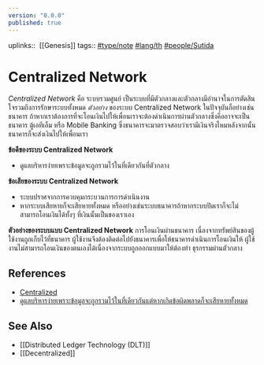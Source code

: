 ```yaml
---
version: "0.0.0"
published: true
---
```

uplinks::  [[Genesis]]
tags:: [](app://obsidian.md/index.html#type/note)[#type/note](app://obsidian.md/index.html#type/note) [](app://obsidian.md/index.html#lang/th)[#lang/th](app://obsidian.md/index.html#lang/th) [](app://obsidian.md/index.html#people/Sutida)[#people/Sutida](app://obsidian.md/index.html#people/Sutida)

# Centralized Network
*Centralized Network* คือ ระบบรวมศูนย์ เป็นระบบที่มีตัวกลางและตัวกลางมีอำนาจในการตัดสินใจรวมถึงการรักษาระบบทั้งหมด 
*ตัวอย่าง* ของระบบ Centralized Network ในปัจจุบันก็อย่างเช่น ธนาคาร ถ้าหากเราต้องการที่จะโอนเงินไปให้เพื่อนเราจะต้องดำเนินการผ่านตัวกลางซึ่งคืออาจจะเป็นธนาคาร ตู้เอทีเอ็ม หรือ Mobile Banking ซึ่งธนาคารจะมาตรวจสอบว่าเรามีเงินจริงไหมหลังจากนั้นธนาคารก็จะส่งเงินไปให้เพื่อนเรา

**ข้อดีของระบบ Centralized Network**
-   ดูแลบริหารง่ายเพราะข้อมูลจะถูกรวมไว้ในที่เดียวกันที่ตัวกลาง

**ข้อเสียของระบบ Centralized Network**
-  ระบบปราศจากการควบคุมกระบวนการการดำเนินงาน
-  หากระบบเสียหายก็จะเสียหายทั้งหมด หรืออย่างเช่นระบบธนาคารถ้าหากระบบปิดเราก็จะไม่สามารถโอนเงินได้ทั้งๆ ที่เงินนั้นเป็นของเราเอง

**ตัวอย่างของระบบแบบ Centralized Network**
การโอนเงินผ่านธนาคาร เนื่องจากทรัพย์สินของผู้ใช้งานถูกเก็บไว้ที่ธนาคาร ผู้ใช้งานจึงต้องติดต่อไปยังธนาคารเพื่อให้ธนาคารดำเนินการโอนเงินให้ ผู้ใช้งานไม่สามารถโอนเงินของตนเองได้เนื่องจากระบบถูกออกแบบมาให้ต้องทำ ธุรกรรมผ่านตัวกลาง


## References
-   [Centralized](https://zipmex.com/th/glossary/centralized/)
-   [ดูแลบริหารง่ายเพราะข้อมูลจะถูกรวมไว้ในที่เดียวกันแต่หากเกิดข้อผิดพลาดก็จะเสียหายทั้งหมด](https://bitcoinaddict.org/2019/12/13/what-is-blockchain-technology/)

## See Also
-   [[Distributed Ledger Technology (DLT)]]
-   [[Decentralized]]

